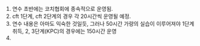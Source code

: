 1. 연수 초반에는 코치협회에 종속적으로 운영됨.
2. cft 1단계, cft 2단계의 경우 각 20시간씩 운영될 예정.
3. 연수 내용은 아마도 익숙한 것일듯, 그러나 50시간 가량의 실습이 이루어져야 1단계 취득, 2, 3단계(KPC)의 경우에는 150시간 운영
4. 